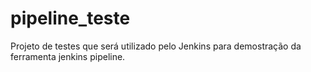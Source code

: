 # pipeline_teste
Projeto de testes que será utilizado pelo Jenkins para demostração da ferramenta jenkins pipeline.
